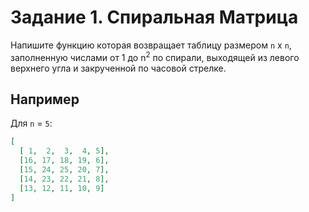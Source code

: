 # Задание 1. Спиральная Матрица

Напишите функцию которая возвращает таблицу размером `n` x `n`, заполненную числами от
1 до n<sup>2</sup> по спирали, выходящей из левого верхнего угла и закрученной по часовой стрелке.

## Например

Для `n` = `5`:

```json
[
  [ 1,  2,  3,  4, 5],
  [16, 17, 18, 19, 6],
  [15, 24, 25, 20, 7],
  [14, 23, 22, 21, 8],
  [13, 12, 11, 10, 9]
]
```
